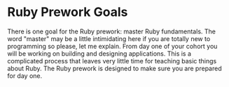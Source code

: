 # Ruby Prework Goals

There is one goal for the Ruby prework: master Ruby fundamentals. The word "master" may be a little intimidating here if you are totally new to programming so please, let me explain. From day one of your cohort you will be working on building and designing applications. This is a complicated process that leaves very little time for teaching basic things about Ruby. The Ruby prework is designed to make sure you are prepared for day one.
